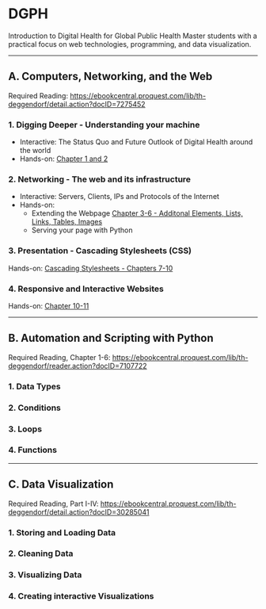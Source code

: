 # DGPH
Introduction to Digital Health for Global Public Health Master students with a practical focus on web technologies, programming, and data visualization.


---

## A. Computers, Networking, and the Web

Required Reading: https://ebookcentral.proquest.com/lib/th-deggendorf/detail.action?docID=7275452

### 1. Digging Deeper - Understanding your machine

- Interactive: The Status Quo and Future Outlook of Digital Health around the world
- Hands-on: [Chapter 1 and 2](https://ebookcentral.proquest.com/lib/th-deggendorf/detail.action?docID=7275452)


### 2. Networking - The web and its infrastructure

- Interactive: Servers, Clients, IPs and Protocols of the Internet
- Hands-on:
  - Extending the Webpage [Chapter 3-6 - Additonal Elements, Lists, Links, Tables, Images](https://ebookcentral.proquest.com/lib/th-deggendorf/reader.action?docID=7275452&ppg=66)
  - Serving your page with Python

### 3. Presentation - Cascading Stylesheets (CSS)

Hands-on: [Cascading Stylesheets - Chapters 7-10](https://ebookcentral.proquest.com/lib/th-deggendorf/reader.action?docID=7275452&ppg=162)

### 4. Responsive and Interactive Websites

Hands-on: [Chapter 10-11](https://ebookcentral.proquest.com/lib/th-deggendorf/reader.action?docID=7275452&ppg=240)


---

## B. Automation and Scripting with Python

Required Reading, Chapter 1-6: https://ebookcentral.proquest.com/lib/th-deggendorf/reader.action?docID=7107722

### 1. Data Types

### 2. Conditions

### 3. Loops

### 4. Functions


---

## C. Data Visualization

Required Reading, Part I-IV: https://ebookcentral.proquest.com/lib/th-deggendorf/detail.action?docID=30285041

### 1. Storing and Loading Data

### 2. Cleaning Data

### 3. Visualizing Data

### 4. Creating interactive Visualizations
